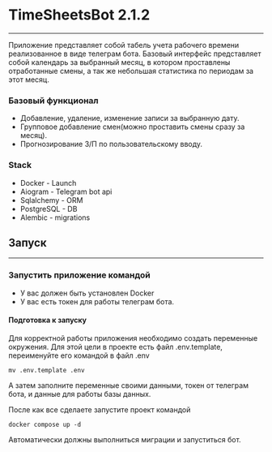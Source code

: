 # TimeSheetsBot 2.1.2

---

Приложение представляет собой табель учета рабочего времени 
реализованное в виде телеграм бота. Базовый интерфейс представляет собой 
календарь за выбранный месяц, в котором проставлены отработанные смены, 
а так же небольшая статистика по периодам за этот месяц.


### Базовый функционал

- Добавление, удаление, изменение записи за выбранную дату.
- Групповое добавление смен(можно проставить смены сразу за месяц).
- Прогнозирование З/П по пользовательскому вводу.



### Stack
- Docker - Launch
- Aiogram - Telegram bot api
- Sqlalchemy - ORM
- PostgreSQL - DB
- Alembic - migrations

## Запуск

---

### Запустить приложение командой

- У вас должен быть установлен Docker
- У вас есть токен для работы телеграм бота.

#### Подготовка к запуску

Для корректной работы приложения необходимо создать переменные окружения.
Для этой цели в проекте есть файл .env.template, переименуйте его командой в 
файл .env

```commandline
mv .env.template .env
```

А затем заполните переменные своими данными, токен от телеграм бота, и данные 
для работы базы данных.

После как все сделаете запустите проект командой

```commandline
docker compose up -d
```

Автоматически должны выполниться миграции и запуститься бот.